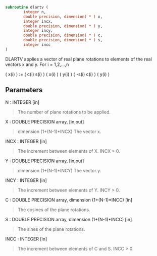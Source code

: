 ```fortran
subroutine dlartv (
        integer n,
        double precision, dimension( * ) x,
        integer incx,
        double precision, dimension( * ) y,
        integer incy,
        double precision, dimension( * ) c,
        double precision, dimension( * ) s,
        integer incc
)
```

DLARTV applies a vector of real plane rotations to elements of the
real vectors x and y. For i = 1,2,...,n

( x(i) ) := (  c(i)  s(i) ) ( x(i) )
( y(i) )    ( -s(i)  c(i) ) ( y(i) )

## Parameters
N : INTEGER [in]
> The number of plane rotations to be applied.

X : DOUBLE PRECISION array, [in,out]
> dimension (1+(N-1)\*INCX)
> The vector x.

INCX : INTEGER [in]
> The increment between elements of X. INCX > 0.

Y : DOUBLE PRECISION array, [in,out]
> dimension (1+(N-1)\*INCY)
> The vector y.

INCY : INTEGER [in]
> The increment between elements of Y. INCY > 0.

C : DOUBLE PRECISION array, dimension (1+(N-1)\*INCC) [in]
> The cosines of the plane rotations.

S : DOUBLE PRECISION array, dimension (1+(N-1)\*INCC) [in]
> The sines of the plane rotations.

INCC : INTEGER [in]
> The increment between elements of C and S. INCC > 0.
